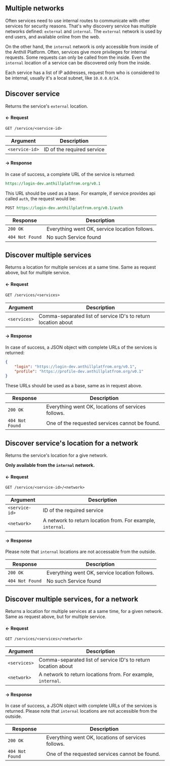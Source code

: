 ## Multiple networks
Often services need to use internal routes to communicate with other services for security reasons.
That's why discovery service has multiple networks defined: `external` and `internal`. 
The `external` network is used by end users, and available online from the web.

On the other hand, the `internal` network is only accessible from inside of the Anthill Platform.
Often, services give more privileges for internal requests. 
Some requests can only be called from the inside.
Even the `internal` location of a service can be discovered only from the inside.

Each service has a list of IP addresses, request from who is considered to be internal, usually it's a
local subnet, like `10.0.0.0/24`.

## Discover service

Returns the service's `external` location.

#### ← Request

```rest
GET /service/<service-id>
```

| Argument         | Description                        |
|------------------|------------------------------------|
| `<service-id>`   | ID of the required service         |

#### → Response

In case of success, a complete URL of the service is returned:
```rest
https://login-dev.anthillplatfrom.org/v0.1
```

This URL should be used as a base. For example, if service provides api called `auth`, the request would be:

```rest
POST https://login-dev.anthillplatfrom.org/v0.1/auth
```

| Response         | Description                                          |
|------------------|------------------------------------------------------|
| `200 OK`         | Everything went OK, service location follows.        |
| `404 Not Found`  | No such Service found                                |

## Discover multiple services

Returns a location for multiple services at a same time. Same as request above, but for multiple service.

#### ← Request

```rest
GET /services/<services>
```

| Argument          | Description                                                    |
|-------------------|----------------------------------------------------------------|
| `<services>`      | Comma-separated list of service ID's to return location about  |

#### → Response

In case of success, a JSON object with complete URLs of the services is returned:
```json
{
    "login": "https://login-dev.anthillplatfrom.org/v0.1",
    "profile": "https://profile-dev.anthillplatfrom.org/v0.1"
}
```

These URLs should be used as a base, same as in request above.

| Response         | Description                                          |
|------------------|------------------------------------------------------|
| `200 OK`         | Everything went OK, locations of services follows.   |
| `404 Not Found`  | One of the requested services cannot be found.       |

## Discover service's location for a network

Returns the service's location for a give network. 

**Only available from the `internal` network.**

#### ← Request

```rest
GET /service/<service-id>/<network>
```

| Argument         | Description                                                  |
|------------------|--------------------------------------------------------------|
| `<service-id>`   | ID of the required service                                   |
| `<network>`      | A network to return location from. For example, `internal`.  |

#### → Response

Please note that `internal` locations are not accessable from the outside.

| Response         | Description                                          |
|------------------|------------------------------------------------------|
| `200 OK`         | Everything went OK, service location follows.        |
| `404 Not Found`  | No such Service found                                |

## Discover multiple services, for a network

Returns a location for multiple services at a same time, for a given network. 
Same as request above, but for multiple service.

#### ← Request

```rest
GET /services/<services>/<network>
```

| Argument          | Description                                                    |
|-------------------|----------------------------------------------------------------|
| `<services>`      | Comma-separated list of service ID's to return location about  |
| `<network>`       | A network to return locations from. For example, `internal`.   |

#### → Response

In case of success, a JSON object with complete URLs of the services is returned.
Please note that `internal` locations are not accessible from the outside.

| Response         | Description                                          |
|------------------|------------------------------------------------------|
| `200 OK`         | Everything went OK, locations of services follows.   |
| `404 Not Found`  | One of the requested services cannot be found.       |
